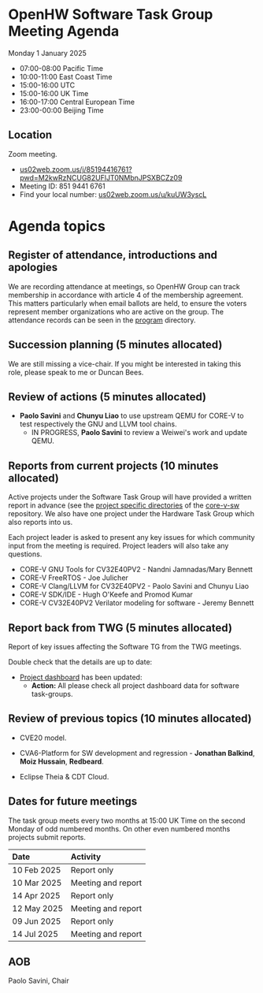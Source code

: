 # OpenHW Software Task Group Meeting Agenda

Monday 1 January 2025

- 07:00-08:00 Pacific Time
- 10:00-11:00 East Coast Time
- 15:00-16:00 UTC
- 15:00-16:00 UK Time
- 16:00-17:00 Central European Time
- 23:00-00:00 Beijing Time

## Location

Zoom meeting.

- [us02web.zoom.us/j/85194416761?pwd=M2kwRzNCUG82UFlJT0NMbnJPSXBCZz09](https://us02web.zoom.us/j/85194416761?pwd=M2kwRzNCUG82UFlJT0NMbnJPSXBCZz09)
- Meeting ID: 851 9441 6761
- Find your local number: [us02web.zoom.us/u/kuUW3yscL](https://us02web.zoom.us/u/kuUW3yscL)

# Agenda topics

## Register of attendance, introductions and apologies

We are recording attendance at meetings, so OpenHW Group can track membership in accordance with article 4 of the membership agreement. This matters particularly when email ballots are held, to ensure the voters represent member organizations who are active on the group. The attendance records can be seen in the [program](https://github.com/openhwgroup/programs) directory.

## Succession planning (5 minutes allocated)

We are still missing a vice-chair. If you might be interested in taking this role, please speak to me or Duncan Bees.

## Review of actions (5 minutes allocated)

- **Paolo Savini** and **Chunyu Liao** to use upstream QEMU for CORE-V to test respectively the GNU and LLVM tool chains.
  - IN PROGRESS, **Paolo Savini** to review a Weiwei's work and update QEMU.

## Reports from current projects (10 minutes allocated)

Active projects under the Software Task Group will have provided a written report in advance (see the [project specific directories](https://github.com/openhwgroup/core-v-sw/blob/master/projects) of the [core-v-sw](https://github.com/openhwgroup/core-v-sw) repository. We also have one project under the Hardware Task Group which also reports into us.

Each project leader is asked to present any key issues for which community input from the meeting is required.  Project leaders will also take any questions.

- CORE-V GNU Tools for CV32E40PV2 - Nandni Jamnadas/Mary Bennett
- CORE-V FreeRTOS - Joe Julicher
- CORE-V Clang/LLVM for CV32E40PV2 - Paolo Savini and Chunyu Liao
- CORE-V SDK/IDE - Hugh O'Keefe and Promod Kumar
- CORE-V CV32E40PV2 Verilator modeling for software - Jeremy Bennett

## Report back from TWG (5 minutes allocated)

Report of key issues affecting the Software TG from the TWG meetings.

Double check that the details are up to date:
- [Project dashboard](https://github.com/openhwgroup/programs/blob/master/dashboard/Dashboard_SpreadSheetFriendly.md) has been updated:
  - **Action:** All please check all project dashboard data for software task-groups.

## Review of previous topics (10 minutes allocated)

- CVE20 model.

- CVA6-Platform for SW development and regression - **Jonathan Balkind**, **Moiz Hussain**, **Redbeard**.

- Eclipse Theia & CDT Cloud.

## Dates for future meetings

The task group meets every two months at 15:00 UK Time on the second Monday of odd numbered months.  On other even numbered months projects submit reports.

| Date        | Activity                              |
| :---------- | :------------------------------------ |
| 10 Feb 2025 | Report only                           |
| 10 Mar 2025 | Meeting and report                    |
| 14 Apr 2025 | Report only                           |
| 12 May 2025 | Meeting and report                    |
| 09 Jun 2025 | Report only                           |
| 14 Jul 2025 | Meeting and report                    |


## AOB


Paolo Savini, Chair
